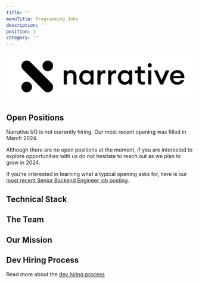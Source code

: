 ```yaml
---
title: ''
menuTitle: Programming Jobs
description: ''
position: 1
category: ''
---
```


<img src="banner.png" alt="narrative logo" />

## Open Positions

Narrative I/O is not currently hiring. Our most recent opening was filled in March 2024.

Although there are no open positions at the moment, if you are interested to explore opportunities with us do not
hesitate to reach out as we plan to grow in 2024.

If you're interested in learning what a typical opening asks for, here is
our [most recent Senior Backend Engineer job posting](/open-positions/backend-engineer).

## Technical Stack

<common-section section-name="technical-stack"></common-section>

## The Team

<common-section section-name="team"></common-section>

## Our Mission

<common-section section-name="mission"></common-section>

## Dev Hiring Process

Read more about the [dev hiring process](/process/dev-hiring-process) 